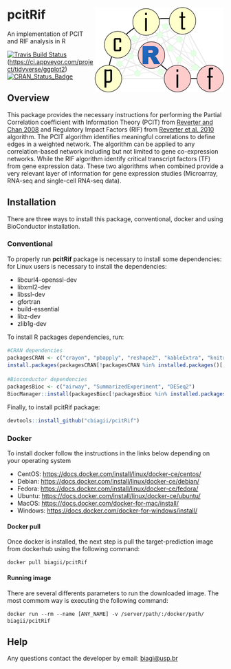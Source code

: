 # pcitRif <img src="vignettes/logo.png" align="right" width="300" />
An implementation of PCIT and RIF analysis in R

[![Travis Build
Status](https://travis-ci.org/tidyverse/ggplot2.svg?branch=master)](https://travis-ci.org/tidyverse/ggplot2)
(https://ci.appveyor.com/project/tidyverse/ggplot2)
[![CRAN\_Status\_Badge](https://www.r-pkg.org/badges/version/ggplot2)](https://cran.r-project.org/package=ggplot2)


## Overview
This package provides the necessary instructions for performing the Partial Correlation coefficient with Information Theory (PCIT) from [Reverter and Chan 2008](https://doi.org/10.1093/bioinformatics/btn482) and Regulatory Impact Factors (RIF) from [Reverter et al. 2010](https://doi.org/10.1093/bioinformatics/btq051) algorithm. The PCIT algorithm identifies meaningful correlations to define edges in a weighted network. The algorithm can be applied to any correlation-based network including but not limited to gene co-expression networks. While the RIF algorithm identify critical transcript factors (TF) from gene expression data. These two algorithms when combined provide a very relevant layer of information for gene expression studies (Microarray, RNA-seq and single-cell RNA-seq data).

## Installation

There are three ways to install this package, conventional, docker and using BioConductor installation.

### Conventional

To properly run <b>pcitRif</b> package is necessary to install some dependencies:
for Linux users is necessary to install the dependencies:

* libcurl4-openssl-dev
* libxml2-dev 
* libssl-dev
* gfortran
* build-essential
* libz-dev 
* zlib1g-dev


To install R packages dependencies, run:

```R
#CRAN dependencies
packagesCRAN <- c("crayon", "pbapply", "reshape2", "kableExtra", "knitr", "rmarkdown", "ggplot2", "gridExtra", "BiocManager")
install.packages(packagesCRAN[!packagesCRAN %in% installed.packages()[,1]])

#Bioconductor dependencies
packagesBioc <- c("airway", "SummarizedExperiment", "DESeq2")
BiocManager::install(packagesBioc[!packagesBioc %in% installed.packages()[,1]])

```

Finally, to install pcitRif package:

```R
devtools::install_github("cbiagii/pcitRif")
```

### Docker

To install docker follow the instructions in the links below depending on your operating system

* CentOS: https://docs.docker.com/install/linux/docker-ce/centos/
* Debian: https://docs.docker.com/install/linux/docker-ce/debian/
* Fedora: https://docs.docker.com/install/linux/docker-ce/fedora/
* Ubuntu: https://docs.docker.com/install/linux/docker-ce/ubuntu/
* MacOS: https://docs.docker.com/docker-for-mac/install/
* Windows: https://docs.docker.com/docker-for-windows/install/

#### Docker pull

Once docker is installed, the next step is pull the target-prediction image from dockerhub using the following command:

```docker
docker pull biagii/pcitRif
```

#### Running image

There are several differents parameters to run the downloaded image. The most commom way is executing the following command:

```docker
docker run --rm --name [ANY_NAME] -v /server/path/:/docker/path/ biagii/pcitRif
```
## Help

<p>Any questions contact the developer by email: <a href="#">biagi@usp.br</a></p>
